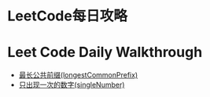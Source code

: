# LeetCode每日攻略
# Leet Code Daily Walkthrough

- [最长公共前缀(longestCommonPrefix)](./longCommonPrefix.ts)
- [只出现一次的数字(singleNumber)](./singleNumber.ts)
